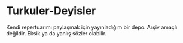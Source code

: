# Turkuler-Deyisler
Kendi repertuarımı paylaşmak için yayınladığım bir depo. Arşiv amaçlı değildir. Eksik ya da yanlış sözler olabilir.
